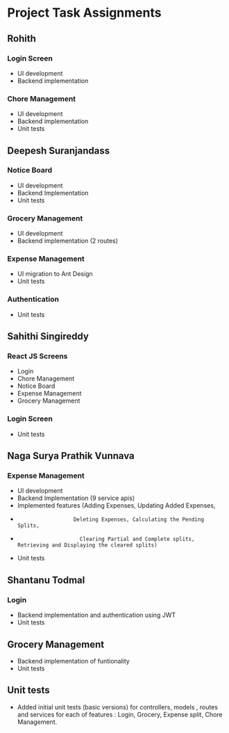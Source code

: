 # Project Task Assignments

## Rohith
### Login Screen
- UI development
- Backend implementation

### Chore Management
- UI development
- Backend implementation
- Unit tests

## Deepesh Suranjandass
### Notice Board
- UI development
- Backend Implementation
- Unit tests

### Grocery Management
- UI development
- Backend implementation (2 routes)

### Expense Management
- UI migration to Ant Design
- Unit tests

### Authentication
- Unit tests

## Sahithi Singireddy
### React JS Screens
- Login
- Chore Management
- Notice Board
- Expense Management
- Grocery Management
  
### Login Screen
- Unit tests

## Naga Surya Prathik Vunnava
### Expense Management


- UI development
- Backend Implementation (9 service apis)
- Implemented features (Adding Expenses, Updating Added Expenses,
-                       Deleting Expenses, Calculating the Pending Splits,
-                         Clearing Partial and Complete splits, Retrieving and Displaying the cleared splits)
- Unit tests

## Shantanu Todmal
### Login 
- Backend implementation and authentication using JWT
- Unit tests

## Grocery Management
- Backend implementation of funtionality
- Unit tests

## Unit tests
- Added initial unit tests (basic versions) for controllers, models , routes and services for each of features : Login, Grocery, Expense split, Chore Management.
